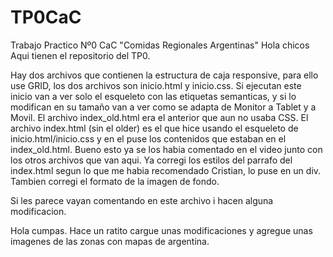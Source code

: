 # TP0CaC
Trabajo Practico Nº0 CaC "Comidas Regionales Argentinas"
Hola chicos
Aqui tienen el repositorio del TP0.

Hay dos archivos que contienen la estructura de caja responsive, para ello use GRID, los dos archivos son inicio.html y inicio.css.
Si ejecutan este inicio van a ver solo el esqueleto con las etiquetas semanticas, y si lo modifican en su tamaño van a ver como se adapta de Monitor a Tablet y a Movil.
El archivo index_old.html era el anterior que aun no usaba CSS.
El archivo index.html (sin el older) es el que hice usando el esqueleto de inicio.html/inicio.css y en el puse los contenidos que estaban en el index_old.html.
Bueno esto ya se los habia comentado en el video junto con los otros archivos que van aqui.
Ya corregi los estilos del parrafo del index.html segun lo que me habia recomendado Cristian, lo puse en un div.
Tambien corregi el formato de la imagen de fondo. 

Si les parece vayan comentando en este archivo i hacen alguna modificacion.

Hola cumpas.
Hace un ratito cargue unas modificaciones y agregue unas imagenes de las zonas con mapas de argentina.

